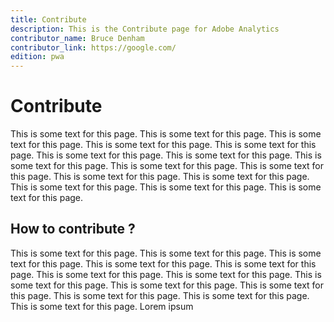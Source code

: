 ```yaml
---
title: Contribute
description: This is the Contribute page for Adobe Analytics
contributor_name: Bruce Denham
contributor_link: https://google.com/
edition: pwa
---
```


# Contribute

This is some text for this page. This is some text for this page. This is some text for this page. This is some text for this page. This is some text for this page. This is some text for this page. This is some text for this page. This is some text for this page. This is some text for this page. This is some text for this page. This is some text for this page. This is some text for this page. This is some text for this page. This is some text for this page. This is some text for this page.

## How to contribute ?

This is some text for this page. This is some text for this page. This is some text for this page. This is some text for this page. This is some text for this page. This is some text for this page. This is some text for this page. This is some text for this page. This is some text for this page. This is some text for this page. This is some text for this page. This is some text for this page. This is some text for this page. Lorem ipsum